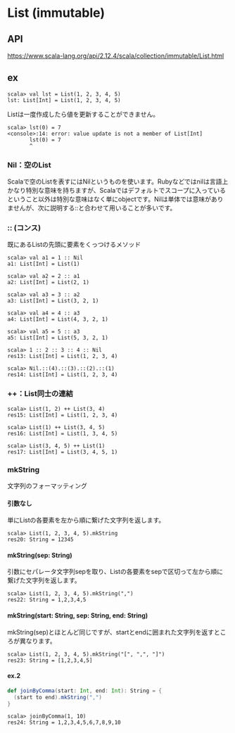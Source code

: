 # List (immutable)

## API
https://www.scala-lang.org/api/2.12.4/scala/collection/immutable/List.html

## ex

```sbtshell
scala> val lst = List(1, 2, 3, 4, 5)
lst: List[Int] = List(1, 2, 3, 4, 5)
```

Listは一度作成したら値を更新することができません。
```sbtshell
scala> lst(0) = 7
<console>:14: error: value update is not a member of List[Int]
       lst(0) = 7
       ^
```

### Nil：空のList

Scalaで空のListを表すにはNilというものを使います。Rubyなどではnilは言語上かなり特別な意味を持ちますが、Scalaではデフォルトでスコープに入っているということ以外は特別な意味はなく単にobjectです。Nilは単体では意味がありませんが、次に説明する::と合わせて用いることが多いです。

### :: (コンス)

既にあるListの先頭に要素をくっつけるメソッド

```sbtshell
scala> val a1 = 1 :: Nil
a1: List[Int] = List(1)

scala> val a2 = 2 :: a1
a2: List[Int] = List(2, 1)

scala> val a3 = 3 :: a2
a3: List[Int] = List(3, 2, 1)

scala> val a4 = 4 :: a3
a4: List[Int] = List(4, 3, 2, 1)

scala> val a5 = 5 :: a3
a5: List[Int] = List(5, 3, 2, 1)
```


```sbtshell
scala> 1 :: 2 :: 3 :: 4 :: Nil
res13: List[Int] = List(1, 2, 3, 4)
```

```sbtshell
scala> Nil.::(4).::(3).::(2).::(1)
res14: List[Int] = List(1, 2, 3, 4)
```

### ++：List同士の連結

```sbtshell
scala> List(1, 2) ++ List(3, 4)
res15: List[Int] = List(1, 2, 3, 4)

scala> List(1) ++ List(3, 4, 5)
res16: List[Int] = List(1, 3, 4, 5)

scala> List(3, 4, 5) ++ List(1)
res17: List[Int] = List(3, 4, 5, 1)
```

### mkString

文字列のフォーマッティング

#### 引数なし

単にListの各要素を左から順に繋げた文字列を返します。

```sbtshell
scala> List(1, 2, 3, 4, 5).mkString
res20: String = 12345
```

#### mkString(sep: String)

引数にセパレータ文字列sepを取り、Listの各要素をsepで区切って左から順に繋げた文字列を返します。

```sbtshell
scala> List(1, 2, 3, 4, 5).mkString(",")
res22: String = 1,2,3,4,5
```

#### mkString(start: String, sep: String, end: String)

mkString(sep)とほとんど同じですが、startとendに囲まれた文字列を返すところが異なります。

```sbtshell
scala> List(1, 2, 3, 4, 5).mkString("[", ",", "]")
res23: String = [1,2,3,4,5]
```

#### ex.2

```scala
def joinByComma(start: Int, end: Int): String = {
  (start to end).mkString(",")
}
```

```sbtshell
scala> joinByComma(1, 10)
res24: String = 1,2,3,4,5,6,7,8,9,10
```
